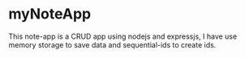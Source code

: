 ﻿# myNoteApp
This note-app is a CRUD app using nodejs and expressjs, I have use memory storage to save data and sequential-ids to create ids.
